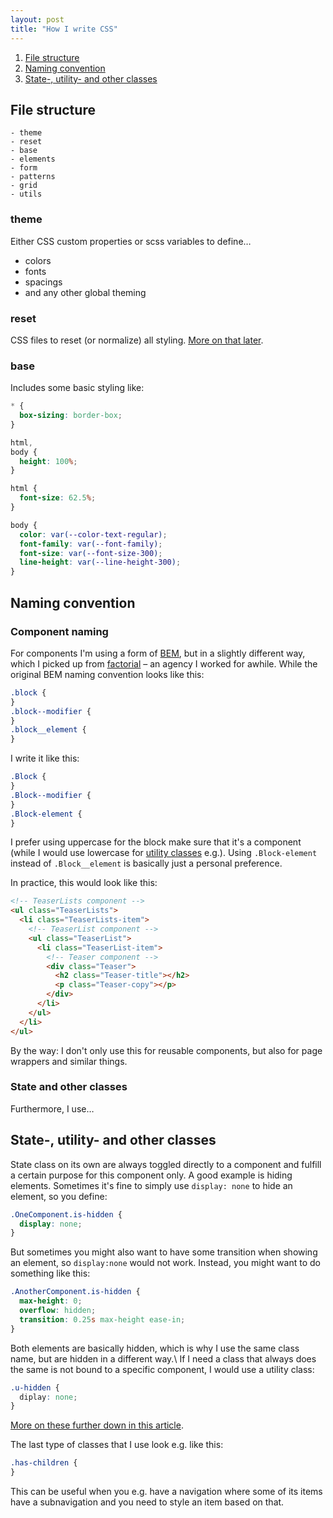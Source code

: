 ```yaml
---
layout: post
title: "How I write CSS"
---
```


1. [File structure](#file-structure)
2. [Naming convention](#naming-convention)
3. [State-, utility- and other classes](#state--utility--and-other-classes)

## File structure

```
- theme
- reset
- base
- elements
- form
- patterns
- grid
- utils
```

### theme

Either CSS custom properties or scss<!--more--> variables to define…

- colors
- fonts
- spacings
- and any other global theming

### reset

CSS files to reset (or normalize) all styling. [More on that later](#reset-css).

### base

Includes some basic styling like:

```css
* {
  box-sizing: border-box;
}

html,
body {
  height: 100%;
}

html {
  font-size: 62.5%;
}

body {
  color: var(--color-text-regular);
  font-family: var(--font-family);
  font-size: var(--font-size-300);
  line-height: var(--line-height-300);
}
```

## Naming convention

### Component naming

For components I'm using a form of [BEM](http://getbem.com/), but in a slightly different way, which I picked up from [factorial](https://www.factorial.io) &ndash; an agency I worked for awhile.
While the original BEM naming convention looks like this:

```css
.block {
}
.block--modifier {
}
.block__element {
}
```

I write it like this:

```css
.Block {
}
.Block--modifier {
}
.Block-element {
}
```

I prefer using uppercase for the block make sure that it's a component (while I would use lowercase for [utility classes]() e.g.).
Using `.Block-element` instead of `.Block__element` is basically just a personal preference.

In practice, this would look like this:

```html
<!-- TeaserLists component -->
<ul class="TeaserLists">
  <li class="TeaserLists-item">
    <!-- TeaserList component -->
    <ul class="TeaserList">
      <li class="TeaserList-item">
        <!-- Teaser component -->
        <div class="Teaser">
          <h2 class="Teaser-title"></h2>
          <p class="Teaser-copy"></p>
        </div>
      </li>
    </ul>
  </li>
</ul>
```

By the way: I don't only use this for reusable components, but also for page wrappers and similar things.

### State and other classes

Furthermore, I use…

## State-, utility- and other classes

State class on its own are always toggled directly to a component and fulfill a certain purpose for this component only. A good example is hiding elements. Sometimes it's fine to simply use `display: none` to hide an element, so you define:

```css
.OneComponent.is-hidden {
  display: none;
}
```

But sometimes you might also want to have some transition when showing an element, so `display:none` would not work. Instead, you might want to do something like this:

```css
.AnotherComponent.is-hidden {
  max-height: 0;
  overflow: hidden;
  transition: 0.25s max-height ease-in;
}
```

Both elements are basically hidden, which is why I use the same class name, but are hidden in a different way.\\
If I need a class that always does the same is not bound to a specific component, I would use a utility class:

```css
.u-hidden {
  diplay: none;
}
```

[More on these further down in this article](#utility-classes).

The last type of classes that I use look e.g. like this:

```css
.has-children {
}
```

This can be useful when you e.g. have a navigation where some of its items have a subnavigation and you need to style an item based on that.
